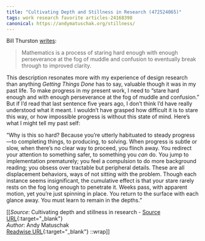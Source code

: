 ```yaml
---
title: "Cultivating Depth and Stillness in Research (472524065)"
tags: work research favorite articles-24168398
canonical: https://andymatuschak.org/stillness/
---
```


Bill Thurston [writes](http://mathoverflow.net/users/9062/bill-thurston):

> Mathematics is a process of staring hard enough with enough perseverance at the fog of muddle and confusion to eventually break through to improved clarity.

This description resonates more with my experience of design research than anything *Getting Things Done* has to say, valuable though it was in my past life. To make progress in my present work, I need to “stare hard enough and with enough perseverance at the fog of muddle and confusion.” But if I’d read that last sentence five years ago, I don’t think I’d have really understood what it meant. I wouldn’t have grasped how difficult it is to stare this way, or how impossible progress is without this state of mind. Here’s what I might tell my past self:

“Why is this so hard? Because you’re utterly habituated to steady progress—to completing things, to producing, to solving. When progress is subtle or slow, when there’s no clear way to proceed, you flinch away. You redirect your attention to something safer, to something you *can* do. You jump to implementation prematurely; you feel a compulsion to do more background reading; you obsess over tractable but peripheral details. These are all displacement behaviors, ways of not sitting with the problem. Though each instance seems insignificant, the cumulative effect is that your stare rarely rests on the fog long enough to penetrate it. Weeks pass, with apparent motion, yet you’re just spinning in place. You return to the surface with each glance away. You must learn to remain in the depths.”


[[_Source_: Cultivating depth and stillness in research - [Source URL](https://andymatuschak.org/stillness/){:target="_blank"}<br>
_Author_: Andy Matuschak<br>
[Readwise URL](https://readwise.io/open/472524065){:target="_blank"}
::wrap]]